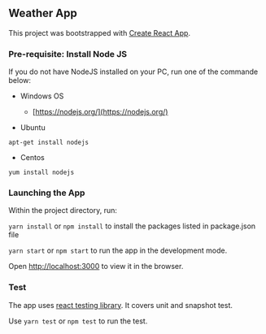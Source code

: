## Weather App

This project was bootstrapped with [Create React App](https://github.com/facebook/create-react-app).


### Pre-requisite: Install Node JS

If you do not have NodeJS installed on your PC, run one of the commande below:

- Windows OS
  - [https://nodejs.org/](https://nodejs.org/)

- Ubuntu
```
apt-get install nodejs
```

- Centos
```
yum install nodejs
```

### Launching the App

Within the project directory, run:

`yarn install` or `npm install` to install the packages listed in package.json file

`yarn start` or `npm start` to run the app in the development mode.

Open [http://localhost:3000](http://localhost:3000) to view it in the browser.


### Test
The app uses [react testing library](https://testing-library.com/docs/react-testing-library/intro). It covers unit and snapshot test.

Use `yarn test` or `npm test` to run the test.
